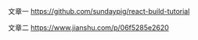 ﻿文章一   https://github.com/sundaypig/react-build-tutorial

文章二 https://www.jianshu.com/p/06f5285e2620

